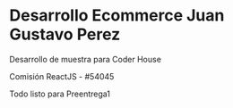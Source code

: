 # Desarrollo Ecommerce Juan Gustavo Perez

Desarrollo de muestra para Coder House

Comisión ReactJS - #54045

Todo listo para Preentrega1

